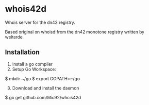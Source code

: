 # whois42d
Whois server for the dn42 registry.

Based original on whoisd from the dn42 monotone registry written by welterde.

## Installation

1. Install a go compiler
2. Setup Go Workspace:

  $ mkdir ~/go
  $ export GOPATH=~/go

3. Download and install the daemon

  $ go get github.com/Mic92/whois42d
